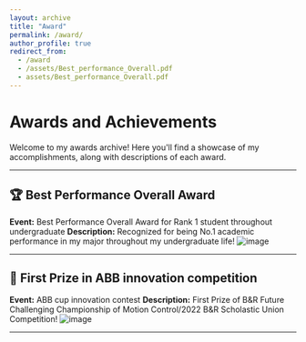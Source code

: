 ```yaml
---
layout: archive
title: "Award"
permalink: /award/
author_profile: true
redirect_from:
  - /award
  - /assets/Best_performance_Overall.pdf
  - assets/Best_performance_Overall.pdf
---
```


# Awards and Achievements

Welcome to my awards archive! Here you'll find a showcase of my accomplishments, along with descriptions of each award.

---

## 🏆 Best Performance Overall Award  
**Event:**  Best Performance Overall Award for Rank 1 student throughout undergraduate
**Description:** Recognized for being No.1 academic performance in my major throughout my undergraduate life!
![image](https://github.com/user-attachments/assets/902bb2c5-755c-46fc-af90-a5a3ba509c6e)

---


## 🥇 First Prize in ABB innovation competition   
**Event:** ABB cup innovation contest
**Description:** First Prize of B&R Future Challenging Championship of Motion Control/2022 B&R Scholastic Union Competition!
![image](https://github.com/user-attachments/assets/11dd1613-eab9-489c-9efe-0fec96601a7c)


---
